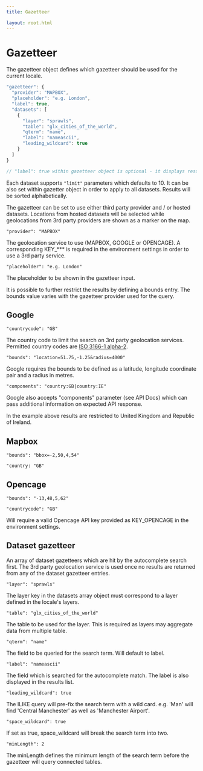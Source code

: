 ```yaml
---
title: Gazetteer

layout: root.html
---
```


# Gazetteer

The gazetteer object defines which gazetteer should be used for the current locale.

```javascript
"gazetteer": {
  "provider": "MAPBOX",
  "placeholder": "e.g. London",
  "label": true,
  "datasets": [
    {
      "layer": "sprawls",
      "table": "glx_cities_of_the_world",
      "qterm": "name",
      "label": "nameascii",
      "leading_wildcard": true
    }
  ]
}

// "label": true within gazetteer object is optional - it displays result source and is useful in case of searching multiple datasets. 
```

Each dataset supports `"limit"` parameters which defaults to 10. It can be also set within gazetter object in order to apply to all datasets. Results will be sorted alphabetically.

The gazetteer can be set to use either third party provider and / or hosted datasets. Locations from hosted datasets will be selected while geolocations from 3rd party providers are shown as a marker on the map.

`"provider": "MAPBOX"`

The geolocation service to use \(MAPBOX, GOOGLE or OPENCAGE\). A corresponding KEY\_\*\*\* is required in the environment settings in order to use a 3rd party service.

`"placeholder": "e.g. London"`

The placeholder to be shown in the gazetteer input.

It is possible to further restrict the results by defining a bounds entry. The bounds value varies with the gazetteer provider used for the query.

## Google

`"countrycode": "GB"`

The country code to limit the search on 3rd party geolocation services. Permitted country codes are [ISO 3166-1 alpha-2](https://en.wikipedia.org/wiki/ISO_3166-1_alpha-2).

`"bounds": "location=51.75,-1.25&radius=4000"`

Google requires the bounds to be defined as a latitude, longitude coordinate pair and a radius in metres.

`"components": "country:GB|country:IE"`

Google also accepts "components" parameter (see API Docs) which can pass additional information on expected API response.

In the example above results are restricted to United Kingdom and Republic of Ireland.

## Mapbox

`"bounds": "bbox=-2,50,4,54"`

`"country: "GB"`

## Opencage

`"bounds": "-13,48,5,62"`

`"countrycode": "GB"`

Will require a valid Opencage API key provided as KEY_OPENCAGE in the environment settings.

## Dataset gazetteer

An array of dataset gazetteers which are hit by the autocomplete search first. The 3rd party geolocation service is used once no results are returned from any of the dataset gazetteer entries.

`"layer": "sprawls"`

The layer key in the datasets array object must correspond to a layer defined in the locale's layers.

`"table": "glx_cities_of_the_world"`

The table to be used for the layer. This is required as layers may aggregate data from multiple table.

`"qterm": "name"`

The field to be queried for the search term. Will default to label.

`"label": "nameascii"`

The field which is searched for the autocomplete match. The label is also displayed in the results list.

`"leading_wildcard": true`

The ILIKE query will pre-fix the search term with a wild card. e.g. 'Man' will find 'Central Manchester' as well as 'Manchester Airport'.

`"space_wildcard": true`

If set as true, space_wildcard will break the search term into two.

`"minLength": 2`

The minLength defines the minimum length of the search term before the gazetteer will query connected tables.

